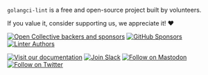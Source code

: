 `golangci-lint` is a free and open-source project built by volunteers.

If you value it, consider supporting us, we appreciate it! :heart:

[![Open Collective backers and sponsors](https://img.shields.io/opencollective/all/golangci-lint?logo=opencollective&style=for-the-badge)](https://opencollective.com/golangci-lint)
[![GitHub Sponsors](https://img.shields.io/github/sponsors/golangci?logo=github&style=for-the-badge)](https://github.com/sponsors/golangci)
[![Linter Authors](https://img.shields.io/badge/Linter-Authors-blue?style=for-the-badge)](https://golangci-lint.run/product/thanks/)

[![Visit our documentation](https://img.shields.io/badge/documentation-5865F2?style=for-the-badge&logo=firefox&logoColor=white)](https://golangci-lint.run/)
[![Join Slack](https://img.shields.io/badge/Slack-4285F4?style=for-the-badge&logo=slack&logoColor=white)](https://gophers.slack.com/archives/CS0TBRKPC)
[![Follow on Mastodon](https://img.shields.io/badge/mastodon-6364FF?style=for-the-badge&logo=mastodon&logoColor=white)](https://fosstodon.org/@golangcilint)
[![Follow on Twitter](https://img.shields.io/badge/twitter-1DA1F2?style=for-the-badge&logo=twitter&logoColor=white)](https://twitter.com/golangci)
